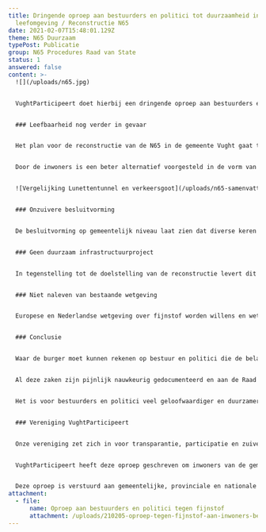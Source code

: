 ```yaml
---
title: Dringende oproep aan bestuurders en politici tot duurzaamheid in de
  leefomgeving / Reconstructie N65
date: 2021-02-07T15:48:01.129Z
theme: N65 Duurzaam
typePost: Publicatie
group: N65 Procedures Raad van State
status: 1
answered: false
content: >-
  ![](/uploads/n65.jpg)


  VughtParticipeert doet hierbij een dringende oproep aan bestuurders en politici om hun verantwoordelijkheid te nemen voor leefbaarheid, zuivere besluitvorming, duurzame infrastructuurontwikkeling en naleven van bestaande wetgeving. Terwijl gemeentelijke politici achterover leunen omdat de Raad van State nu het Salomonsoordeel mag vellen over de kwalijke plannen voor de reconstructie van de N65, vechten wij tegen deze bestuurlijke dwaling.


  ### Leefbaarheid nog verder in gevaar


  Het plan voor de reconstructie van de N65 in de gemeente Vught gaat tenminste €180 miljoen kosten en verslechtert de leefbaarheid voor wat betreft luchtkwaliteit, geluidshinder en verkeersveiligheid. In plaats van een oplossing te bieden voor de toch al problematische leefbaarheidssituatie, wordt deze slechter. Van de 6 beoogde doelen van het project worden er 5 niet bereikt. 


  Door de inwoners is een beter alternatief voorgesteld in de vorm van een tunnel voor doorgaand verkeer, de Lunettentunnel . De haalbaarheid hiervan, ook budgettair, is aangetoond. De reconstructie N65 kan wel degelijk worden uitgevoerd met verbetering van de leefbaarheid, bestuurders moeten alleen even hun oogkleppen willen afzetten (zie bijgaande vergelijking).


  ![Vergelijking Lunettentunnel en verkeersgoot](/uploads/n65-samenvatting-2.png "Samenvatting doelstellingen reconstructie N65")


  ### Onzuivere besluitvorming


  De besluitvorming op gemeentelijk niveau laat zien dat diverse keren informatie voor de gemeenteraadsleden en inwoners is achtergehouden en dat misleidende informatie moedwillig is toegevoegd. Een poging van inwoners in de vorm van een burgerinitiatief om een qua leefbaarheid veel betere reconstructie in de vorm van een tunnel voor doorgaand verkeer nader te onderzoeken, werd gefrustreerd. Hierdoor zijn niet alle relevante mogelijkheden onderzocht en moet worden vastgesteld dat onvoldoende rekening is gehouden met de belangen van alle inwoners.


  ### Geen duurzaam infrastructuurproject


  In tegenstelling tot de doelstelling van de reconstructie levert dit plan geen duurzame oplossing, niet voor de leefbaarheid van de inwoners van Vught maar ook niet voor Provincie en RWS, die voor eeuwig met een flessenhals ter hoogte van Vught moeten leren leven. En dat terwijl duurzaamheid een van de doelstellingen was.


  ### Niet naleven van bestaande wetgeving


  Europese en Nederlandse wetgeving over fijnstof worden willens en wetens genegeerd. Dit geldt niet alleen bij de reconstructie van de N65, maar is een staande praktijk bij RWS. Hiermee begint deze misstand een bestuurlijke dwaling te worden vergelijkbaar met de stikstof en kinderopvangtoeslag affaires. Ook hier hebben instanties lange tijd consequent wetgeving omzeild, gesanctioneerd door instanties die namens de burger zouden moeten waken voor de correcte naleving van de wetten.


  ### Conclusie


  Waar de burger moet kunnen rekenen op bestuur en politici die de belangen van de bevolking primair stellen, hebben wij hier te maken met verantwoordelijken die gedogen dat zinloze investeringen worden gedaan, onzuivere besluitvorming plaatsvindt en de wet moet voeten wordt getreden. 


  Al deze zaken zijn pijnlijk nauwkeurig gedocumenteerd en aan de Raad van State voorgelegd. Op hun oordeel zouden wij kunnen wachten. Het is nu aan u als bestuurder, politicus en rechter om uw bestuurlijke verantwoordelijk te nemen en niet langer weg te kijken en te gedogen en zo mogelijk nog voor de zitting van de RvS aan de noodrem te trekken. Voor details over het gedoogde [overtreden](https://www.vughtparticipeert.nl/post/de-wet-over-fijnstof-is-duidelijk-rws-en-rv-s-moeten-deze-wel-willen-lezen/c9a8100a6b31a74c67e1815971e01718#main) van de fijnstof wetgeving, [onzuivere](https://www.vughtparticipeert.nl/post/gemeente-vught-en-vught-participeert-hebben-tunnelvisie-open-brief-aan-de-gemeenteraad/6ff8208266465999a74ded0c7e60d3f1#main) besluitvorming en alternatief in de vorm van een [tunnel](https://www.vughtparticipeert.nl/post/vught-participeert-laat-zien-hoe-mooi-een-tunnel-kan-zijn/7e3bf15a24d0d047454ba2579d594eeb#main), verwijzen wij naar de bijlage en onze [website](https://www.vughtparticipeert.nl/).


  Het is voor bestuurders en politici veel geloofwaardiger en duurzamer om moed te tonen, ook 5 minuten voor 12, en een ontspoorde besluitvorming te heroverwegen en deze bestuurlijke dwaling te stoppen. De toekomst zal uw moed belonen want eerlijk duurt het langst.


  ### Vereniging VughtParticipeert


  Onze vereniging zet zich in voor transparantie, participatie en zuivere besluitvorming. Bij de ‘Reconstructie N65’ zijn wat betreft deze aspecten diverse problemen geïdentificeerd en gepubliceerd. In het bijzonder over schone lucht en fijnstof wordt veel [beloofd](https://www.brabant.nl/actueel/nieuws/milieu/2020/het-schone-lucht-akkoord), worden vele onwaarheden gesproken en diverse wetten overtreden. 


  VughtParticipeert heeft deze oproep geschreven om inwoners van de gemeente Vught bewust te maken van de plannen die gemeente, provincie en RWS hebben en de gevolgen voor de leefbaarheid. Tevens is deze dringende oproep gericht op regionale en nationale bestuurders en politici zodat zij zich realiseren welke verantwoordelijkheid zij dragen bij het gedogen of bestrijden van deze manier van besturen. 


  Deze oproep is verstuurd aan gemeentelijke, provinciale en nationale bestuurders en politici.
attachment:
  - file:
      name: Oproep aan bestuurders en politici tegen fijnstof
      attachment: /uploads/210205-oproep-tegen-fijnstof-aan-inwoners-bestuurders-en-politici.pdf
---
```

